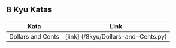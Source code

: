 ## 8 Kyu Katas
 | Kata              | Link                                |
|-------------------|-------------------------------------|
| Dollars and Cents | [link] (/8kyu/Dollars-and-Cents.py) |

